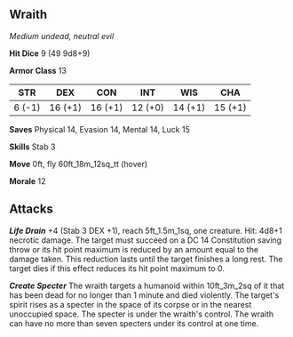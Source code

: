 ## Wraith

*Medium undead, neutral evil*

**Hit Dice** 9 (49 9d8+9)

**Armor Class** 13

| STR     | DEX     | CON     | INT     | WIS     | CHA     |
|---------|---------|---------|---------|---------|---------|
|  6 (-1) | 16 (+1) | 16 (+1) | 12 (+0) | 14 (+1) | 15 (+1) |

**Saves** Physical 14, Evasion 14, Mental 14, Luck 15

**Skills** Stab 3

**Move** 0ft, fly 60ft\_18m\_12sq\_tt (hover)

**Morale** 12

## Attacks

***Life Drain*** +4 (Stab 3 DEX +1), reach 5ft\_1.5m\_1sq, one creature. Hit: 4d8+1 necrotic damage. The target must succeed on a DC 14 Constitution saving throw or its hit point maximum is reduced by an amount equal to the damage taken. This reduction lasts until the target finishes a long rest. The target dies if this effect reduces its hit point maximum to 0.

***Create Specter*** The wraith targets a humanoid within 10ft\_3m\_2sq of it that has been dead for no longer than 1 minute and died violently. The target's spirit rises as a specter in the space of its corpse or in the nearest unoccupied space. The specter is under the wraith's control. The wraith can have no more than seven specters under its control at one time.

